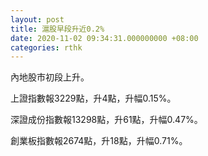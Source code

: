 ```yaml
---
layout: post
title: 滬股早段升近0.2%
date: 2020-11-02 09:34:31.000000000 +08:00
categories: rthk
---
```


內地股市初段上升。

上證指數報3229點，升4點，升幅0.15%。

深證成份指數報13298點，升61點，升幅0.47%。

創業板指數報2674點，升18點，升幅0.71%。
